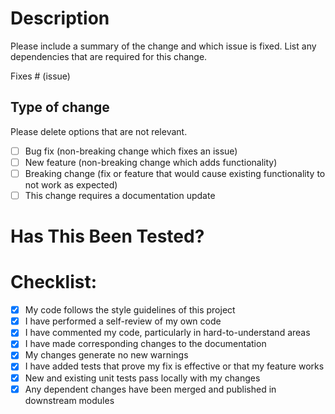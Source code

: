 # Description

Please include a summary of the change and which issue is fixed.
List any dependencies that are required for this change.

Fixes # (issue)

## Type of change

Please delete options that are not relevant.

- [ ] Bug fix (non-breaking change which fixes an issue)
- [ ] New feature (non-breaking change which adds functionality)
- [ ] Breaking change (fix or feature that would cause existing functionality to not work as expected)
- [ ] This change requires a documentation update

# Has This Been Tested?

# Checklist:

- [X] My code follows the style guidelines of this project
- [X] I have performed a self-review of my own code
- [X] I have commented my code, particularly in hard-to-understand areas
- [X] I have made corresponding changes to the documentation
- [X] My changes generate no new warnings
- [X] I have added tests that prove my fix is effective or that my feature works
- [X] New and existing unit tests pass locally with my changes
- [X] Any dependent changes have been merged and published in downstream modules
